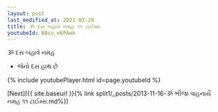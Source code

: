 ```yaml
---
layout: post
last_modified_at: 2021-03-29
title: ૐ દસ બહાવે નમહ ૧૧ ટાઈમ્સ
youtubeId: B8su_e6PAek
---
```

 
 
 ૐ દસ બહાવે નમહ  
 
 -  જેનો દસ હાથ છે 
 
  
 
  
 
 
 
 
 
 


{% include youtubePlayer.html id=page.youtubeId %}
 
[Next]({{ site.baseurl }}{% link  split1/_posts/2013-11-16-ૐ ભીજા વાહનાયૈ નમહ ૧૧ ટાઈમ્સ.md%})
 
